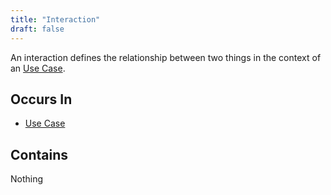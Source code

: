 ```yaml
---
title: "Interaction"
draft: false
---
```


An interaction defines the relationship between two things in the context of 
an [Use Case](use-case.md). 

## Occurs In
* [Use Case](use-case.md)

## Contains
Nothing
